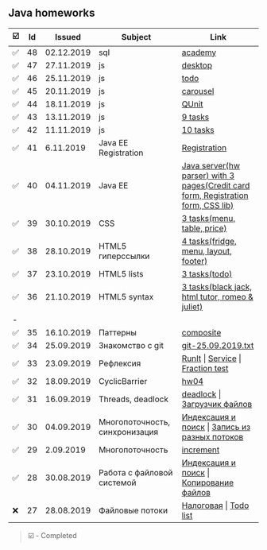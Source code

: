 [//]: # (Symbols: ✅ ❌ )
## Java homeworks
☑️|Id|Issued    |Subject|Link
-|--|----------|-------|----
✅|48|02.12.2019| sql |[academy](/48_sql_academy)
✅|47|27.11.2019| js |[desktop](/47_js)
✅|46|25.11.2019| js |[todo](/46_js)
✅|45|20.11.2019| js |[carousel](/45_js)
✅|44|18.11.2019| js |[QUnit](/44_js)
✅|43|13.11.2019| js |[9 tasks](/43_js)
✅|42|11.11.2019| js |[10 tasks](/42_js)
✅|41|6.11.2019| Java EE Registration |[Registration](/41_Registration)
✅|40|04.11.2019| Java EE |[Java server(hw parser) with 3 pages(Credit card form, Registration form, CSS lib)](/40_Webapp)
✅|39|30.10.2019| CSS |[3 tasks(menu, table, price)](/39_html)
✅|38|28.10.2019| HTML5 гиперссылки |[4 tasks(fridge, menu, layout, footer)](/38_html)
✅|37|23.10.2019| HTML5 lists |[3 tasks(todo)](/37_html)
✅|36|21.10.2019| HTML5 syntax |[3 tasks(black jack, html tutor, romeo & juliet)](/36_html)
-||||
✅|35|16.10.2019| Паттерны |[composite](/35_composite)
✅|34|25.09.2019| Знакомство с git |[git-25.09.2019.txt](/34_git-25.09.2019.txt)
✅|33|23.09.2019|Рефлексия|[RunIt](/33_runIt) \| [Service](/33_valueAnnotation) \| [Fraction test](/33_fraction)
✅|32|18.09.2019|CyclicBarrier|[hw04](/32_hw04)
✅|31|16.09.2019|Threads, deadlock|[deadlock](/31_deadlock) \| [Загрузчик файлов](/31_downloader)
✅|30|04.09.2019|Многопоточность, синхронизация|[Индексация и поиск](/28_30_everything) \| [Запись из разных потоков](/30_read)
✅|29|2.09.2019|Многопоточность|[increment](/29_increment)
✅|28|30.08.2019|Работа с файловой системой|[Индексация и поиск](/28_30_everything) \| [Копирование файлов](/28_copy)
❌|27|28.08.2019|Файловые потоки|[Налоговая](/27_taxFine) \| [Todo list](/27_todo)

> ☑️ - Completed

